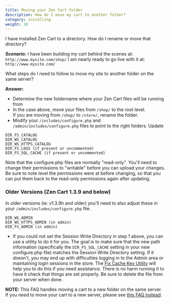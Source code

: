 ```yaml
---
title: Moving your Zen Cart folder 
description: How do I move my cart to another folder? 
category: installing 
weight: 10
---
```


I have installed Zen Cart to a directory. How do I rename or move that directory?

***Scenario:*** 
I have been building my cart behind the scenes at: 
`http://www.mysite.com/shop/`
I am nearly ready to go live with it at: `http://www.mysite.com/`

What steps do I need to follow to move my site to another folder 
on the same server? 

**Answer:**
- Determine the new foldername where your Zen Cart files will be running from
- In the case above, move your files from `/shop/` to the root level.  
If you are moving from `/shop/` to `/store/`, rename the folder. 
- Modify your `/includes/configure.php` and `/admin/includes/configure.php` files to point to the right folders.  Update 

```
DIR_FS_CATALOG
DIR_WS_CATALOG
DIR_WS_HTTPS_CATALOG
DIR_FS_LOGS (if present or uncommented)
DIR_FS_SQL_CACHE (if present or uncommented)
```

Note that the configure.php files are normally "read-only". You'll need to change their permissions to "writable" before you can upload your changes. Be sure to note level the permissions were at before changing, so that you can put them back to the read-only permissions again after updating.

### Older Versions (Zen Cart 1.3.9 and below)

In older versions (ie: v1.3.9h and older) you'll need to also adjust these in your `/admin/includes/configure.php` file. 

```
DIR_WS_ADMIN
DIR_WS_HTTPS_ADMIN (in admin)
DIR_FS_ADMIN (in admin)
```

- If you could not set the Session Write Directory in step 1 above, you can use a utility to do it for you. The goal is to make sure that the new path information (specifically the `DIR_FS_SQL_CACHE` setting in your new configure.php file) matches the Session Write Directory setting. If it doesn't, you may end up with difficulties logging in to the Admin area or maintaining login sessions in the store. The [Fix Cache Key Utility](https://www.zen-cart.com/downloads.php?do=file&id=8) will help you to do this if you need assistance. There is no harm running it to have it check that things are set properly. Be sure to delete the file from your server when done.

**NOTE:** This FAQ handles moving a cart to a new folder on the 
same server.  If you need to move your cart to a new server, 
please see [this FAQ instead](/user/installing/change_hoster/). 

